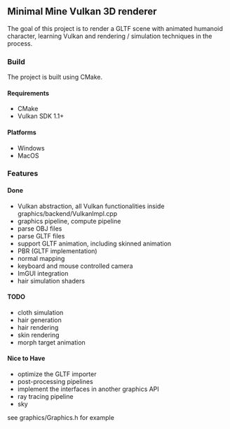 ## Minimal Mine Vulkan 3D renderer

The goal of this project is to render a GLTF scene with animated humanoid character, learning Vulkan and rendering / simulation techniques in the process.

### Build
The project is built using CMake. 

#### Requirements
- CMake
- Vulkan SDK 1.1+

#### Platforms
- Windows
- MacOS

### Features
#### Done
- Vulkan abstraction, all Vulkan functionalities inside graphics/backend/VulkanImpl.cpp
- graphics pipeline, compute pipeline
- parse OBJ files
- parse GLTF files 
- support GLTF animation, including skinned animation
- PBR (GLTF implementation)
- normal mapping
- keyboard and mouse controlled camera
- ImGUI integration
- hair simulation shaders

#### TODO
- cloth simulation
- hair generation
- hair rendering
- skin rendering
- morph target animation

#### Nice to Have
- optimize the GLTF importer
- post-processing pipelines
- implement the interfaces in another graphics API
- ray tracing pipeline
- sky

see graphics/Graphics.h for example 
